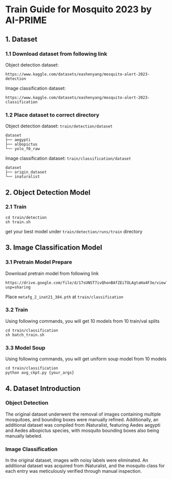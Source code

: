 # Train Guide for Mosquito 2023 by AI-PRIME

## 1. Dataset

### 1.1 Download dataset from following link

Object detection dataset:
```
https://www.kaggle.com/datasets/eashenyang/mosquito-alert-2023-detection
```
Image classification dataset:
```
https://www.kaggle.com/datasets/eashenyang/mosquito-alert-2023-classification
```
### 1.2 Place dataset to correct directory

Object detection dataset: `train/detection/dataset`
```
dataset
├── aegypti
├── albopictus
└── yolo_f0_raw
```
Image classification dataset: `train/classification/dataset`
```
dataset
├── origin_dataset
└── inaturalist
```
## 2. Object Detection Model

### 2.1 Train
 
```
cd train/detection
sh train.sh
```
get your best model under `train/detection/runs/train` directory

## 3. Image Classification Model

### 3.1 Pretrain Model Prepare

Download pretrain model from following link

```
https://drive.google.com/file/d/17sUNST7ivQhonBAfZEiTOLAgtaHa4F3e/view?usp=sharing
```
Place `metafg_2_inat21_384.pth` at `train/classification`

### 3.2 Train
Using following commands, you will get 10 models from 10 train/val splits
```
cd train/classification
sh batch_train.sh
```
### 3.3 Model Soup
Using following commands, you will get uniform soup model from 10 models
```
cd train/classification
python avg_ckpt.py {your_args}
```


## 4. Dataset Introduction

### Object Detection

The original dataset underwent the removal of images containing multiple mosquitoes, and bounding boxes were manually refined. Additionally, an additional dataset was compiled from iNaturalist, featuring Aedes aegypti and Aedes albopictus species, with mosquito bounding boxes also being manually labeled.

### Image Classification

In the original dataset, images with noisy labels were eliminated. An additional dataset was acquired from iNaturalist, and the mosquito class for each entry was meticulously verified through manual inspection.